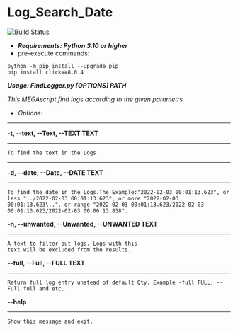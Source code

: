 # Log_Search_Date

[![Build Status](https://github.com/APOSHAml/Log_Search_Date/actions/workflows/pytest-package.yml/badge.svg)](https://github.com/APOSHAml/Log_Search_Date/actions/workflows/pytest-package.yml)

* ___Requirements: Python 3.10 or higher___
* pre-execute commands:

```
python -m pip install --upgrade pip
pip install click==8.0.4
```

___Usage: FindLogger.py [OPTIONS] PATH___

  _This MEGAscript find logs according to the given parametrs_

* _Options:_
___
  __-t, --text, --Text, --TEXT TEXT__
  ___
    To find the text in the Logs
___
  __-d, --date, --Date, --DATE TEXT__
  ___
    To find the date in the Logs.The Example:"2022-02-03 00:01:13.623", or less "../2022-02-03 00:01:13.623", or more "2022-02-03 00:01:13.623\..", or range "2022-02-03 00:01:13.623/2022-02-03 00:01:13.623/2022-02-03 00:06:13.838".
  __-n, --unwanted, --Unwanted, --UNWANTED TEXT__
  ___
    A text to filter out logs. Logs with this
    text will be excluded from the results.
  __--full, --Full, --FULL TEXT__ 
  ___
    Return full log entry unstead of default Qty. Example -full FULL, --Full full and etc.
  __--help__
  ___
    Show this message and exit.
